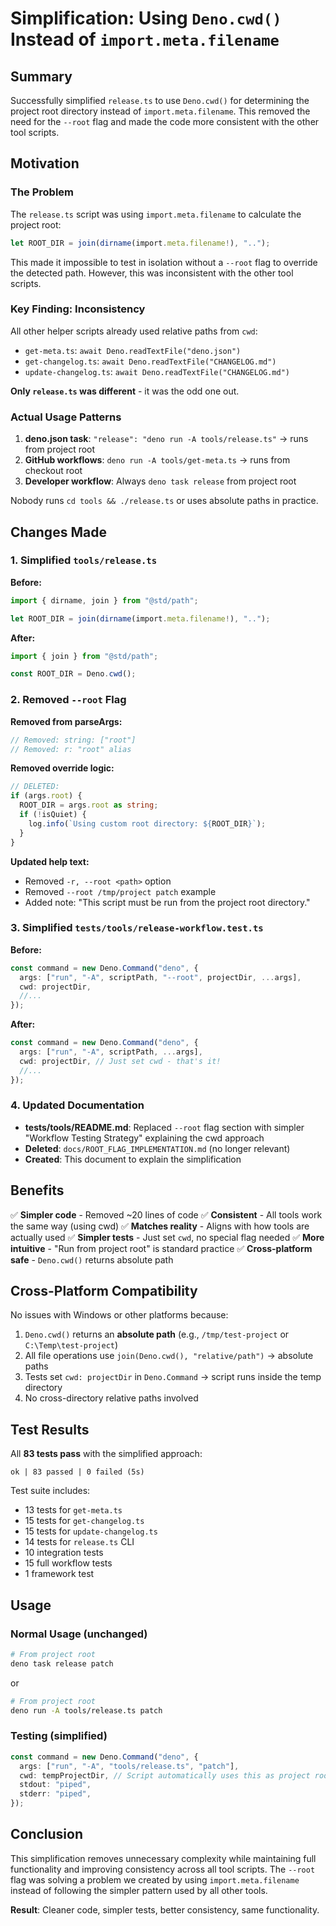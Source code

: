 # Simplification: Using `Deno.cwd()` Instead of `import.meta.filename`

## Summary

Successfully simplified `release.ts` to use `Deno.cwd()` for determining the
project root directory instead of `import.meta.filename`. This removed the need
for the `--root` flag and made the code more consistent with the other tool
scripts.

## Motivation

### The Problem

The `release.ts` script was using `import.meta.filename` to calculate the
project root:

```typescript
let ROOT_DIR = join(dirname(import.meta.filename!), "..");
```

This made it impossible to test in isolation without a `--root` flag to override
the detected path. However, this was inconsistent with the other tool scripts.

### Key Finding: Inconsistency

All other helper scripts already used relative paths from `cwd`:

- `get-meta.ts`: `await Deno.readTextFile("deno.json")`
- `get-changelog.ts`: `await Deno.readTextFile("CHANGELOG.md")`
- `update-changelog.ts`: `await Deno.readTextFile("CHANGELOG.md")`

**Only `release.ts` was different** - it was the odd one out.

### Actual Usage Patterns

1. **deno.json task**: `"release": "deno run -A tools/release.ts"` → runs from
   project root
2. **GitHub workflows**: `deno run -A tools/get-meta.ts` → runs from checkout
   root
3. **Developer workflow**: Always `deno task release` from project root

Nobody runs `cd tools && ./release.ts` or uses absolute paths in practice.

## Changes Made

### 1. Simplified `tools/release.ts`

**Before:**

```typescript
import { dirname, join } from "@std/path";

let ROOT_DIR = join(dirname(import.meta.filename!), "..");
```

**After:**

```typescript
import { join } from "@std/path";

const ROOT_DIR = Deno.cwd();
```

### 2. Removed `--root` Flag

**Removed from parseArgs:**

```typescript
// Removed: string: ["root"]
// Removed: r: "root" alias
```

**Removed override logic:**

```typescript
// DELETED:
if (args.root) {
  ROOT_DIR = args.root as string;
  if (!isQuiet) {
    log.info(`Using custom root directory: ${ROOT_DIR}`);
  }
}
```

**Updated help text:**

- Removed `-r, --root <path>` option
- Removed `--root /tmp/project patch` example
- Added note: "This script must be run from the project root directory."

### 3. Simplified `tests/tools/release-workflow.test.ts`

**Before:**

```typescript
const command = new Deno.Command("deno", {
  args: ["run", "-A", scriptPath, "--root", projectDir, ...args],
  cwd: projectDir,
  //...
});
```

**After:**

```typescript
const command = new Deno.Command("deno", {
  args: ["run", "-A", scriptPath, ...args],
  cwd: projectDir, // Just set cwd - that's it!
  //...
});
```

### 4. Updated Documentation

- **tests/tools/README.md**: Replaced `--root` flag section with simpler
  "Workflow Testing Strategy" explaining the cwd approach
- **Deleted**: `docs/ROOT_FLAG_IMPLEMENTATION.md` (no longer relevant)
- **Created**: This document to explain the simplification

## Benefits

✅ **Simpler code** - Removed ~20 lines of code ✅ **Consistent** - All tools
work the same way (using cwd) ✅ **Matches reality** - Aligns with how tools are
actually used ✅ **Simpler tests** - Just set `cwd`, no special flag needed ✅
**More intuitive** - "Run from project root" is standard practice ✅
**Cross-platform safe** - `Deno.cwd()` returns absolute path

## Cross-Platform Compatibility

No issues with Windows or other platforms because:

1. `Deno.cwd()` returns an **absolute path** (e.g., `/tmp/test-project` or
   `C:\Temp\test-project`)
2. All file operations use `join(Deno.cwd(), "relative/path")` → absolute paths
3. Tests set `cwd: projectDir` in `Deno.Command` → script runs inside the temp
   directory
4. No cross-directory relative paths involved

## Test Results

All **83 tests pass** with the simplified approach:

```
ok | 83 passed | 0 failed (5s)
```

Test suite includes:

- 13 tests for `get-meta.ts`
- 15 tests for `get-changelog.ts`
- 15 tests for `update-changelog.ts`
- 14 tests for `release.ts` CLI
- 10 integration tests
- 15 full workflow tests
- 1 framework test

## Usage

### Normal Usage (unchanged)

```bash
# From project root
deno task release patch
```

or

```bash
# From project root
deno run -A tools/release.ts patch
```

### Testing (simplified)

```typescript
const command = new Deno.Command("deno", {
  args: ["run", "-A", "tools/release.ts", "patch"],
  cwd: tempProjectDir, // Script automatically uses this as project root
  stdout: "piped",
  stderr: "piped",
});
```

## Conclusion

This simplification removes unnecessary complexity while maintaining full
functionality and improving consistency across all tool scripts. The `--root`
flag was solving a problem we created by using `import.meta.filename` instead of
following the simpler pattern used by all other tools.

**Result**: Cleaner code, simpler tests, better consistency, same functionality.
